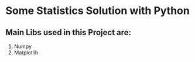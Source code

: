 # Some Statistics Solution with Python

## Main Libs used in this Project are:

1. Numpy
2. Matplotlib
